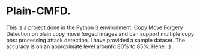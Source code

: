 # Plain-CMFD.
This is a project done in the Python 3 environment.
Copy Move Forgery Detection on plain copy move forged images and can support multiple copy post processing attack detection.
I have provided a sample dataset.
The accuracy is on an approximate level arounfd 80% to 85%.
Hehe. :)

